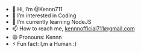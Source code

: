 - 👋 Hi, I’m @Kennn711
- 👀 I’m interested in Coding  
- 🌱 I’m currently learning NodeJS
- 📫 How to reach me, kennnofficial711@gmail.com
- 😄 Pronouns: Kennn
- ⚡ Fun fact: I,m a Human :)

<!---
Kennn711/Kennn711 is a ✨ special ✨ repository because its `README.md` (this file) appears on your GitHub profile.
You can click the Preview link to take a look at your changes.
--->
